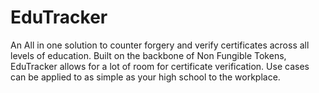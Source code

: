 # EduTracker
An All in one solution to counter forgery and verify certificates across all levels of education. Built on the backbone of Non Fungible Tokens, EduTracker allows for a lot of room for certificate verification. Use cases can be applied to as simple as your high school to the workplace.
